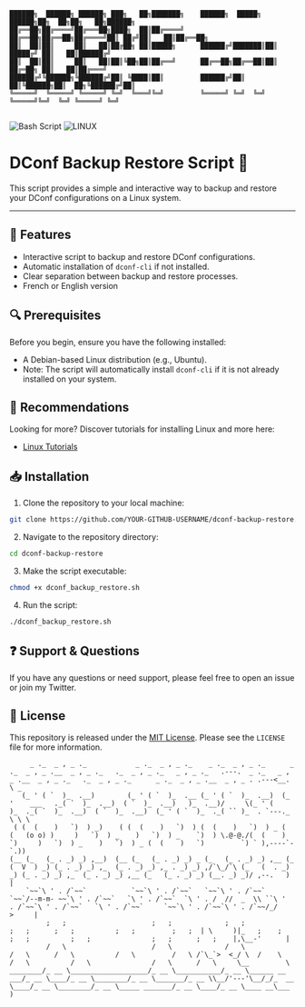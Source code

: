 ```
██████╗  ██████╗ ██████╗ ███╗   ██╗███████╗    ██████╗  █████╗  ██████╗██╗  ██╗██╗   ██╗██████╗    
██╔══██╗██╔════╝██╔═══██╗████╗  ██║██╔════╝    ██╔══██╗██╔══██╗██╔════╝██║ ██╔╝██║   ██║██╔══██╗   
██║  ██║██║     ██║   ██║██╔██╗ ██║█████╗      ██████╔╝███████║██║     █████╔╝ ██║   ██║██████╔╝   
██║  ██║██║     ██║   ██║██║╚██╗██║██╔══╝      ██╔══██╗██╔══██║██║     ██╔═██╗ ██║   ██║██╔═══╝ 
██████╔╝╚██████╗╚██████╔╝██║ ╚████║██║         ██████╔╝██║  ██║╚██████╗██║  ██╗╚██████╔╝██║     
╚═════╝  ╚═════╝ ╚═════╝ ╚═╝  ╚═══╝╚═╝         ╚═════╝ ╚═╝  ╚═╝ ╚═════╝╚═╝  ╚═╝ ╚═════╝ ╚═╝    
                                                                                                                                                              
```


![Bash Script](https://img.shields.io/badge/script-bash-green)
![LINUX](https://img.shields.io/badge/Debian-LINUX-orange)

# DConf Backup Restore Script 💾

This script provides a simple and interactive way to backup and restore your DConf configurations on a Linux system.

---

## 🌟 Features

- Interactive script to backup and restore DConf configurations.
- Automatic installation of `dconf-cli` if not installed.
- Clear separation between backup and restore processes.
- French or English version

## 🔍 Prerequisites

Before you begin, ensure you have the following installed:

- A Debian-based Linux distribution (e.g., Ubuntu).
- Note: The script will automatically install `dconf-cli` if it is not already installed on your system.

## 💎 Recommendations  

Looking for more? Discover tutorials for installing Linux and more here:
- [Linux Tutorials](https://github.com/SECRET-GUEST/LINUX)

## 📥 Installation

1. Clone the repository to your local machine:
```bash
git clone https://github.com/YOUR-GITHUB-USERNAME/dconf-backup-restore.git
```
2. Navigate to the repository directory:
```bash
cd dconf-backup-restore
```
3. Make the script executable:
```bash
chmod +x dconf_backup_restore.sh
```
4. Run the script:
```bash
./dconf_backup_restore.sh
```

## ❓ Support & Questions

If you have any questions or need support, please feel free to open an issue or join my Twitter.

## 📜 License

This repository is released under the [MIT License](LICENSE). Please see the `LICENSE` file for more information.


```
     _ ._  _ , _ ._            _ ._  _ , _ ._    _ ._  _ , _ ._      _ ._  _ , _ .__  _ , _ ._   ._  _ , _ ._   _ , _ ._   .---.  _ ._   _ , _ .__  _ , _ ._   ._  _ , _ ._      _ ._  _ , _ .__  _ , _ . .---<__. \ _
   (_ ' ( `  )_  .__)        (_ ' ( `  )_  .__ (_ ' ( `  )_  .__)  (_ '    ___   ._( `  )_  .__)  ( `  )_  .__)   )_  .__)/     \(_ ' (    )_  ._( `  )_  .__)  ( `  )_  .__)  (_ ' ( `  )_  ._( `` )_  . `---._  \ \ \
 ( (  (    )   `)  ) _)    ( (  (    )   `)  ) (  (    )   `)  ) _ (  (   (o o) )     )   `)  ) _    )   `)  ) _    `)  ) \.@-@./(  (    )   `)     )   `)  ) _    )   `)  ) _ (  (    )   `)         `) ` ),----`- `.))  
(__ (_   (_ . _) _) ,__)  (__ (_   (_ . _) _) _ (_   (_ . _) _) ,__ (_   (  V  ) _) (_ . _) _) ,_  (_ . _) _) ,_ . _) _) ,/`\_/`\ (_   (  . _) _) (_ . _) _) ,_  (_ . _) _) ,__ (_   (_ . _) _) (__. _) _)/ ,--.   )  |
    `~~`\ ' . /`~~`           `~~`\ ' . /`~~`   `~~`\ ' . /`~~`     `~~`/--m-m- ~~`\ ' . /`~~`   `\ ' . /`~~`  `\ ' . /  //  _  \\ ``\ '  . /`~~`\ ' . /`~~`   `\ ' . /`~~`     `~~`\ ' . /`~~`\ ' . /`~~/_/    >     |
         ;   ;                     ;   ;             ;   ;               ;   ;      ;   ;          ;   ;         ;   ;  | \     )|_   ;    ;      ;   ;          ;   ;               ;   ;      ;   ;    |,\__-'      |
         /   \                     /   \             /   \               /   \      /   \          /   \         /   \ /`\_`>  <_/ \  /    \      /   \          /   \               /   \      /   \     \__         \
________/_ __ \___________________/_ __ \___________/_ __ \______ __ ___/_ __ \____/_ __ \________/_ __ \_______/_ __ \\__/'---'\__/_/_  __ \____/_ __ \________/_ __ \_____ _______/_ __ \____/_ __ \____ __\___      )
```
